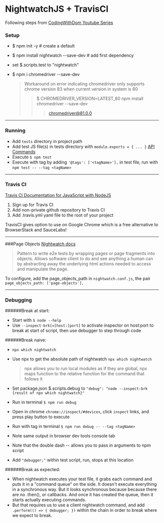 # NightwatchJS + TravisCI

Following steps from [CodingWithDom Youtube Series](https://www.youtube.com/watch?v=TCOPxAKrwUY&list=PLHe-juD38yt4t38EsggDx2viWXz9Dc0OS&index=5)


### Setup

- $ npm init -y # create a default 
- $ npm install nightwatch --save-dev # add first dependency
- set $.scripts.test to "nightwatch"
- $ npm i chromedriver --save-dev

    >Workaround on error indicating chromedriver only supports chrome version 83 when current version in system is 80 
    >>$ CHROMEDRIVER_VERSION=LATEST_80 npm install chromedriver --save-dev
    >>> chromedriver@81.0.0

____


### Running

- Add ```tests``` directory in project path
- Add test JS file(s) in tests directory with ```module.exports = { ... }``` [API Commands](https://nightwatchjs.org/api/commands/)
- Execute ```$ npm test```
- Execute with tag by adding ```'@tags': ['<tagName>'],``` in test file, run with ```npm test -- --tag <tagName>``` 

____


### Travis CI
[Travis CI Documentation for JavaScript with NodeJS](https://docs.travis-ci.com/user/languages/javascript-with-nodejs)

1. Sign up for Travis CI
2. Add non-private github repository to Travis CI
3. Add .travis.yml yaml file to the root of your project

TravisCI gives option to use on Google Chrome
    which is a free alternative to BrowserStack and SauceLabs!

___


###Page Objects
[Nightwatch docs](https://nightwatchjs.org/guide/working-with-page-objects/)
>Pattern to write e2e tests by wrapping pages or page fragments into objects. Allows software client to do and see anything a human can by abstracting away the underlying html actions needed to access and manipulate the page.

To configure, add the page_objects_path in ```nightwatch.conf.js```, the pair ```page_objects_path: ['page-objects'],```


____


### Debugging
######Break at start:

- Start with ```$ node --help```
- Use ```--inspect-brk[=[host:]port]``` to activate inspector on host:port to break at start of script, then use debugger to step through code

######Break naive:
- ```npx which nightwatch```
- Use npx to get the absolute path of nightwatch ```npx which nightwatch```

    >npx allows you to run local modules as if they are global, npx maps function to the relative function for the command that follows it

- Set package.json $.scripts.debug to ```"debug": "node --inspect-brk {result of npx which nightwatch}"```
- Run in terminal ```$ npm run debug```
- Open in chrome  ```chrome://inspect/#devices```, click ```inspect``` links, and press play button to execute 
- Run with tag in terminal ```$ npm run debug -- --tag <tagName>```
- Note same output in browser dev tools console tab
- Note that the double dash -- allows you to pass in arguments to npm script
- Add ```"debugger;"``` within test script, run, stops at this location

######Break as expected:
* When nightwatch executes your test file, it grabs each command and puts it in a "command queue" on the side. It doesn't execute 
everything in a synchronous way. But it looks synchronous because because there are no .then(), or callbacks. And once it has created the queue, then it starts actually executing commands.
* But that requires us to use a client nightwatch command, and add ```.perform(() => { debugger; })``` within the chain in order to break where we expect to break.
